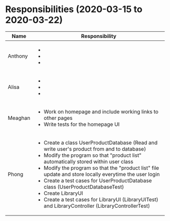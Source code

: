 # Responsibilities (2020-03-15 to 2020-03-22)

| Name | Responsibility |
|----|------------|
| Anthony | <ul><li></li><li></li><li></li></ul> |
| Alisa | <ul><li></li><li></li><li></ul> |
| Meaghan | <ul><li>Work on homepage and include working links to other pages</li><li>Write tests for the homepage UI</li></ul> |
| Phong | <ul><li>Create a class UserProductDatabase (Read and write user's product from and to database)</li><li>Modify the program so that "product list" automatically stored within user class</li><li>Modify the program so that the "product list" file update and store locally everytime the user login</li><li>Create a test cases for UserProductDatabase class (UserProductDatabaseTest)</li><li>Create LibraryUI</li><li>Create a test cases for LibraryUI (LibraryUITest) and LibraryController (LibraryControllerTest)</li></ul> |
